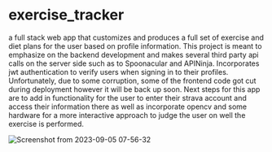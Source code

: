 # exercise_tracker

a full stack web app that customizes and produces a full set of exercise and diet plans for the user based on profile information. This project is meant to emphasize on the backend development and makes several third party api calls on the server side such as to Spoonacular and APINinja. Incorporates jwt authentication to verify users when signing in to their profiles. Unfortunately, due to some corruption, some of the frontend code got cut during deployment however it will be back up soon. Next steps for this app are to add in functionality for the user to enter their strava account and access their information there as well as incorporate opencv and some hardware for a more interactive approach to judge the user on well the exercise is performed.

![Screenshot from 2023-09-05 07-56-32](https://github.com/aarushjain355/exercise_tracker/assets/36598074/ac817171-12ba-4653-ae98-a39e401f6d0c)
